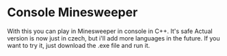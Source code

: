 # Console Minesweeper
With this you can play in Minesweeper in console in C++. It's safe
Actual version is now just in czech, but i'll add more languages in the future.
If you want to try it, just download the .exe file and run it. 
